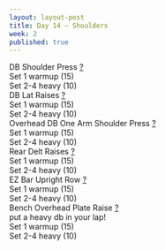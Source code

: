 ```yaml
---
layout: layout-post
title: Day 14 — Shoulders
week: 2
published: true
---
```


<div class="ex_list">

  <div class="ex">
    <div class="name">
      DB Shoulder Press
      <a href="https://www.youtube.com/watch?v=qEwKCR5JCog" target="_blank">?</a>
    </div>
    <div class="set">Set 1 warmup (15)</div>
    <div class="rep">Set 2-4 heavy (10)</div>
  </div>

  <div class="ex">
    <div class="name">
      DB Lat Raises
      <a href="https://www.youtube.com/watch?v=3VcKaXpzqRo" target="_blank">?</a>
    </div>
    <div class="set">Set 1 warmup (15)</div>
    <div class="rep">Set 2-4 heavy (10)</div>
  </div>

  <div class="ex">
    <div class="name">
      Overhead DB One Arm Shoulder Press
      <a href="https://www.youtube.com/watch?v=NVnyDQqmhPo" target="_blank">?</a>
    </div>
    <div class="set">Set 1 warmup (15)</div>
    <div class="rep">Set 2-4 heavy (10)</div>
  </div>

  <div class="ex">
    <div class="name">
      Rear Delt Raises
      <a href="https://www.youtube.com/watch?v=ttvfGg9d76c" target="_blank">?</a>
    </div>
    <div class="set">Set 1 warmup (15)</div>
    <div class="rep">Set 2-4 heavy (10)</div>
  </div>

  <div class="ex">
    <div class="name">
      EZ Bar Upright Row
      <a href="https://www.youtube.com/watch?v=hjMLV7mNQjg" target="_blank">?</a>
    </div>
    <div class="set">Set 1 warmup (15)</div>
    <div class="rep">Set 2-4 heavy (10)</div>
  </div>

  <div class="ex">
    <div class="name">
      Bench Overhead Plate Raise
      <a href="https://www.youtube.com/watch?v=e8my9OOCXVo" target="_blank">?</a>
      <div class="note">put a heavy db in your lap!</div>
    </div>
    <div class="set">Set 1 warmup (15)</div>
    <div class="rep">Set 2-4 heavy (10)</div>
  </div>

</div>



